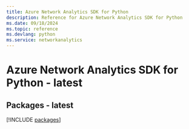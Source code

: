 ```yaml
---
title: Azure Network Analytics SDK for Python
description: Reference for Azure Network Analytics SDK for Python
ms.date: 09/18/2024
ms.topic: reference
ms.devlang: python
ms.service: networkanalytics
---
```

# Azure Network Analytics SDK for Python - latest
## Packages - latest
[!INCLUDE [packages](network-analytics-index.md)]